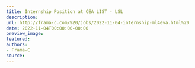 ```yaml
---
title: Internship Position at CEA LIST - LSL
description:
url: http://frama-c.com/%20/jobs/2022-11-04-internship-ml4eva.html%20
date: 2022-11-04T00:00:00-00:00
preview_image:
featured:
authors:
- Frama-C
source:
---
```



